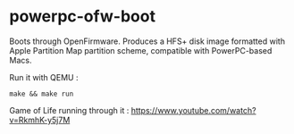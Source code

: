 # powerpc-ofw-boot
Boots through OpenFirmware.
Produces a HFS+ disk image formatted with Apple Partition Map partition scheme, compatible with PowerPC-based Macs.

Run it with QEMU :

```make && make run```

Game of Life running through it : https://www.youtube.com/watch?v=RkmhK-y5j7M
